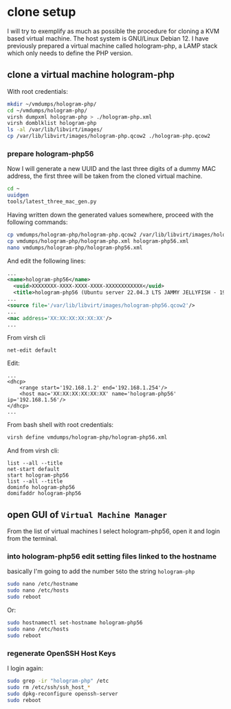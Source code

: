 # clone setup

I will try to exemplify as much as possible the procedure for cloning a KVM based virtual machine.
The host system is GNU/Linux Debian 12.
I have previously prepared a virtual machine called hologram-php, a LAMP stack which only needs to define the PHP version.

## clone a virtual machine hologram-php

With root credentials:

```bash
mkdir ~/vmdumps/hologram-php/
cd ~/vmdumps/hologram-php/
virsh dumpxml hologram-php > ./hologram-php.xml
virsh domblklist hologram-php
ls -al /var/lib/libvirt/images/
cp /var/lib/libvirt/images/hologram-php.qcow2 ./hologram-php.qcow2
```

### prepare hologram-php56

Now I will generate a new UUID and the last three digits of a dummy MAC address, the first three will be taken from the cloned virtual machine.

```bash
cd ~
uuidgen
tools/latest_three_mac_gen.py
```

Having written down the generated values somewhere, proceed with the following commands:

```bash
cp vmdumps/hologram-php/hologram-php.qcow2 /var/lib/libvirt/images/hologram-php56.qcow2
cp vmdumps/hologram-php/hologram-php.xml hologram-php56.xml
nano vmdumps/hologram-php/hologram-php56.xml
```

And edit the following lines:

```xml
...
<name>hologram-php56</name>
  <uuid>XXXXXXXX-XXXX-XXXX-XXXX-XXXXXXXXXXXX</uuid>
  <title>hologram-php56 (Ubuntu server 22.04.3 LTS JAMMY JELLYFISH - 192.168.1.56)</title>
...
<source file='/var/lib/libvirt/images/hologram-php56.qcow2'/>
...
<mac address='XX:XX:XX:XX:XX:XX'/>
...
```

From virsh cli

```shell
net-edit default
```

Edit:

```text
...
<dhcp>
    <range start='192.168.1.2' end='192.168.1.254'/>
    <host mac='XX:XX:XX:XX:XX:XX' name='hologram-php56' ip='192.168.1.56'/>
</dhcp>
...
```

From bash shell with root credentials:

```bash
virsh define vmdumps/hologram-php/hologram-php56.xml
```

And from virsh cli:

```shell
list --all --title
net-start default
start hologram-php56
list --all --title
dominfo hologram-php56
domifaddr hologram-php56
```

## open GUI of `Virtual Machine Manager`

From the list of virtual machines I select hologram-php56, open it and login from the terminal.

### into hologram-php56 edit setting files linked to the hostname

basically I'm going to add the number `56`to the string `hologram-php`

```bash
sudo nano /etc/hostname
sudo nano /etc/hosts
sudo reboot
```

Or:

```bash
sudo hostnamectl set-hostname hologram-php56
sudo nano /etc/hosts
sudo reboot
```

### regenerate OpenSSH Host Keys

I login again:

```bash
sudo grep -ir "hologram-php" /etc
sudo rm /etc/ssh/ssh_host_*
sudo dpkg-reconfigure openssh-server
sudo reboot
```

